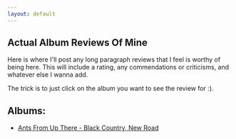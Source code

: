 ```yaml
---
layout: default
---
```


## Actual Album Reviews Of Mine

Here is where I'll post any long paragraph reviews that I feel is worthy of being here.
This will include a rating, any commendations or criticisms, and whatever else I wanna add.

The trick is to just click on the album you want to see the review for :).

## Albums:

- [Ants From Up There - Black Country, New Road](/stuff_reviews/album_reviews/AFUT.md)